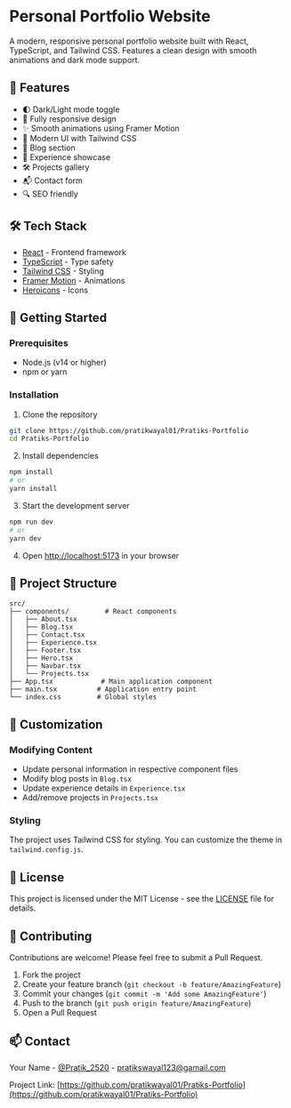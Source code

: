 # Personal Portfolio Website

A modern, responsive personal portfolio website built with React, TypeScript, and Tailwind CSS. Features a clean design with smooth animations and dark mode support.

## 🚀 Features

- 🌓 Dark/Light mode toggle
- 📱 Fully responsive design
- ✨ Smooth animations using Framer Motion
- 🎨 Modern UI with Tailwind CSS
- 📝 Blog section
- 💼 Experience showcase
- 🛠️ Projects gallery
- 📬 Contact form
- 🔍 SEO friendly

## 🛠️ Tech Stack

- [React](https://reactjs.org/) - Frontend framework
- [TypeScript](https://www.typescriptlang.org/) - Type safety
- [Tailwind CSS](https://tailwindcss.com/) - Styling
- [Framer Motion](https://www.framer.com/motion/) - Animations
- [Heroicons](https://heroicons.com/) - Icons

## 🏁 Getting Started

### Prerequisites

- Node.js (v14 or higher)
- npm or yarn

### Installation

1. Clone the repository
```bash
git clone https://github.com/pratikwayal01/Pratiks-Portfolio
cd Pratiks-Portfolio
```

2. Install dependencies
```bash
npm install
# or
yarn install
```

3. Start the development server
```bash
npm run dev
# or
yarn dev
```

4. Open [http://localhost:5173](http://localhost:5173) in your browser

## 📁 Project Structure

```
src/
├── components/         # React components
│   ├── About.tsx
│   ├── Blog.tsx
│   ├── Contact.tsx
│   ├── Experience.tsx
│   ├── Footer.tsx
│   ├── Hero.tsx
│   ├── Navbar.tsx
│   └── Projects.tsx
├── App.tsx            # Main application component
├── main.tsx          # Application entry point
└── index.css         # Global styles
```

## 🎨 Customization

### Modifying Content

- Update personal information in respective component files
- Modify blog posts in `Blog.tsx`
- Update experience details in `Experience.tsx`
- Add/remove projects in `Projects.tsx`

### Styling

The project uses Tailwind CSS for styling. You can customize the theme in `tailwind.config.js`.

## 📝 License

This project is licensed under the MIT License - see the [LICENSE](LICENSE) file for details.

## 👥 Contributing

Contributions are welcome! Please feel free to submit a Pull Request.

1. Fork the project
2. Create your feature branch (`git checkout -b feature/AmazingFeature`)
3. Commit your changes (`git commit -m 'Add some AmazingFeature'`)
4. Push to the branch (`git push origin feature/AmazingFeature`)
5. Open a Pull Request

## 📫 Contact

Your Name - [@Pratik_2520](https://x.com/pratik_2520) - pratikswayal123@gamail.com

Project Link: [https://github.com/pratikwayal01/Pratiks-Portfolio](https://github.com/pratikwayal01/Pratiks-Portfolio) 
